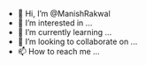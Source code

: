 - 👋 Hi, I’m @ManishRakwal
- 👀 I’m interested in ...
- 🌱 I’m currently learning ...
- 💞️ I’m looking to collaborate on ...
- 📫 How to reach me ...

<!---
ManishRakwal/ManishRakwal is a ✨ special ✨ repository because its `README.md` (this file) appears on your GitHub profile.
You can click the Preview link to take a look at your changes.
--->
